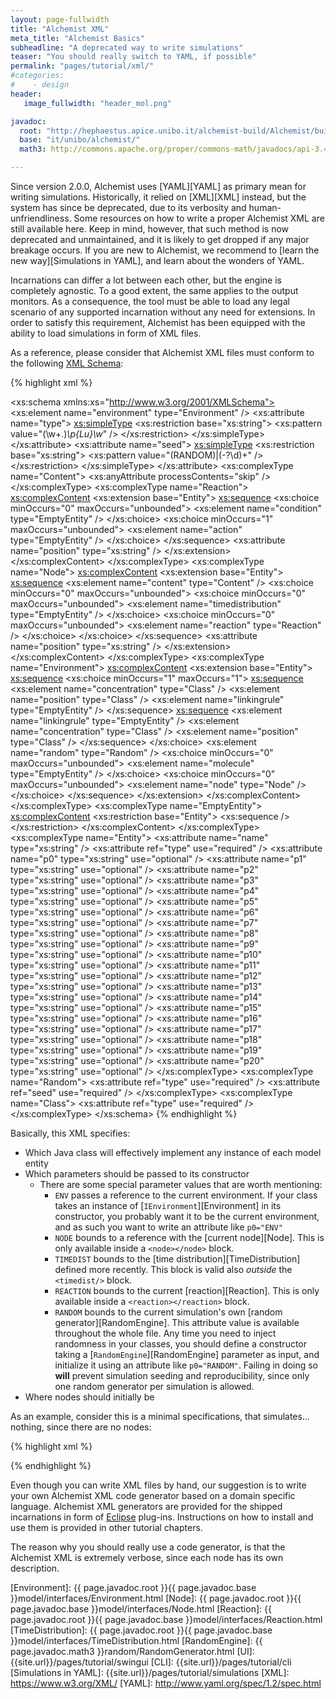 ```yaml
---
layout: page-fullwidth
title: "Alchemist XML"
meta_title: "Alchemist Basics"
subheadline: "A deprecated way to write simulations"
teaser: "You should really switch to YAML, if possible"
permalink: "pages/tutorial/xml/"
#categories:
#    - design
header:
   image_fullwidth: "header_mol.png"

javadoc:
  root: "http://hephaestus.apice.unibo.it/alchemist-build/Alchemist/build/docs/javadoc/"
  base: "it/unibo/alchemist/"
  math3: http://commons.apache.org/proper/commons-math/javadocs/api-3.4/org/apache/commons/math3/

---
```


Since version 2.0.0, Alchemist uses [YAML][YAML] as primary mean for writing simulations.
Historically, it relied on [XML][XML] instead, but the system has since be deprecated, due to its verbosity and human-unfriendliness.
Some resources on how to write a proper Alchemist XML are still available here.
Keep in mind, however, that such method is now deprecated and unmaintained, and it is likely to get dropped if any major breakage occurs.
If you are new to Alchemist, we recommend to [learn the new way][Simulations in YAML], and learn about the wonders of YAML.

Incarnations can differ a lot between each other, but the engine is completely agnostic. To a good extent, the same applies to the output monitors.
As a consequence, the tool must be able to load any legal scenario of any supported incarnation without any need for extensions.
In order to satisfy this requirement, Alchemist has been equipped with the ability to load simulations in form of XML files.

As a reference, please consider that Alchemist XML files must conform to the following [XML Schema](https://www.w3.org/XML/Schema):

{% highlight xml %}
<?xml version="1.0" encoding="UTF-8"?>
<xs:schema xmlns:xs="http://www.w3.org/2001/XMLSchema">
   <xs:element name="environment" type="Environment" />
   <xs:attribute name="type">
      <xs:simpleType>
         <xs:restriction base="xs:string">
            <xs:pattern value="(\w+\.)*\p{Lu}\w*" />
         </xs:restriction>
      </xs:simpleType>
   </xs:attribute>
   <xs:attribute name="seed">
      <xs:simpleType>
         <xs:restriction base="xs:string">
            <xs:pattern value="(RANDOM)|(-?\d)+" />
         </xs:restriction>
      </xs:simpleType>
   </xs:attribute>
   <xs:complexType name="Content">
      <xs:anyAttribute processContents="skip" />
   </xs:complexType>
   <xs:complexType name="Reaction">
      <xs:complexContent>
         <xs:extension base="Entity">
            <xs:sequence>
               <xs:choice minOccurs="0" maxOccurs="unbounded">
                  <xs:element name="condition" type="EmptyEntity" />
               </xs:choice>
               <xs:choice minOccurs="1" maxOccurs="unbounded">
                  <xs:element name="action" type="EmptyEntity" />
               </xs:choice>
            </xs:sequence>
            <xs:attribute name="position" type="xs:string" />
         </xs:extension>
      </xs:complexContent>
   </xs:complexType>
   <xs:complexType name="Node">
      <xs:complexContent>
         <xs:extension base="Entity">
            <xs:sequence>
               <xs:element name="content" type="Content" />
               <xs:choice minOccurs="0" maxOccurs="unbounded">
                  <xs:choice minOccurs="0" maxOccurs="unbounded">
                     <xs:element name="timedistribution" type="EmptyEntity" />
                  </xs:choice>
                  <xs:choice minOccurs="0" maxOccurs="unbounded">
                     <xs:element name="reaction" type="Reaction" />
                  </xs:choice>
               </xs:choice>
            </xs:sequence>
            <xs:attribute name="position" type="xs:string" />
         </xs:extension>
      </xs:complexContent>
   </xs:complexType>
   <xs:complexType name="Environment">
      <xs:complexContent>
         <xs:extension base="Entity">
            <xs:sequence>
               <xs:choice minOccurs="1" maxOccurs="1">
                  <xs:sequence>
                     <xs:element name="concentration" type="Class" />
                     <xs:element name="position" type="Class" />
                     <xs:element name="linkingrule" type="EmptyEntity" />
                  </xs:sequence>
                  <xs:sequence>
                     <xs:element name="linkingrule" type="EmptyEntity" />
                     <xs:element name="concentration" type="Class" />
                     <xs:element name="position" type="Class" />
                  </xs:sequence>
               </xs:choice>
               <xs:element name="random" type="Random" />
               <xs:choice minOccurs="0" maxOccurs="unbounded">
                  <xs:element name="molecule" type="EmptyEntity" />
               </xs:choice>
               <xs:choice minOccurs="0" maxOccurs="unbounded">
                  <xs:element name="node" type="Node" />
               </xs:choice>
            </xs:sequence>
         </xs:extension>
      </xs:complexContent>
   </xs:complexType>
   <xs:complexType name="EmptyEntity">
      <xs:complexContent>
         <xs:restriction base="Entity">
            <xs:sequence />
         </xs:restriction>
      </xs:complexContent>
   </xs:complexType>
   <xs:complexType name="Entity">
      <xs:attribute name="name" type="xs:string" />
      <xs:attribute ref="type" use="required" />
      <xs:attribute name="p0" type="xs:string" use="optional" />
      <xs:attribute name="p1" type="xs:string" use="optional" />
      <xs:attribute name="p2" type="xs:string" use="optional" />
      <xs:attribute name="p3" type="xs:string" use="optional" />
      <xs:attribute name="p4" type="xs:string" use="optional" />
      <xs:attribute name="p5" type="xs:string" use="optional" />
      <xs:attribute name="p6" type="xs:string" use="optional" />
      <xs:attribute name="p7" type="xs:string" use="optional" />
      <xs:attribute name="p8" type="xs:string" use="optional" />
      <xs:attribute name="p9" type="xs:string" use="optional" />
      <xs:attribute name="p10" type="xs:string" use="optional" />
      <xs:attribute name="p11" type="xs:string" use="optional" />
      <xs:attribute name="p12" type="xs:string" use="optional" />
      <xs:attribute name="p13" type="xs:string" use="optional" />
      <xs:attribute name="p14" type="xs:string" use="optional" />
      <xs:attribute name="p15" type="xs:string" use="optional" />
      <xs:attribute name="p16" type="xs:string" use="optional" />
      <xs:attribute name="p17" type="xs:string" use="optional" />
      <xs:attribute name="p18" type="xs:string" use="optional" />
      <xs:attribute name="p19" type="xs:string" use="optional" />
      <xs:attribute name="p20" type="xs:string" use="optional" />
   </xs:complexType>
   <xs:complexType name="Random">
      <xs:attribute ref="type" use="required" />
      <xs:attribute ref="seed" use="required" />
   </xs:complexType>
   <xs:complexType name="Class">
      <xs:attribute ref="type" use="required" />
   </xs:complexType>
</xs:schema>
{% endhighlight %}

Basically, this XML specifies:

* Which Java class will effectively implement any instance of each model entity
* Which parameters should be passed to its constructor
  * There are some special parameter values that are worth mentioning:
    * ``ENV`` passes a reference to the current environment. If your class takes an instance of [``IEnvironment``][Environment] in its constructor, you probably want it to be the current environment, and as such you want to write an attribute like ``p0="ENV"``
    * ``NODE`` bounds to a reference with the [current node][Node]. This is only available inside a ``<node></node>`` block.
    * ``TIMEDIST`` bounds to the [time distribution][TimeDistribution] defined more recently. This block is valid also *outside* the ``<timedist/>`` block.
    * ``REACTION`` bounds to the current [reaction][Reaction]. This is only available inside a ``<reaction></reaction>`` block.
    * ``RANDOM`` bounds to the current simulation's own [random generator][RandomEngine]. This attribute value is available throughout the whole file. Any time you need to inject randomness in your classes, you should define a constructor taking a [``RandomEngine``][RandomEngine] parameter as input, and initialize it using an attribute like ``p0="RANDOM"``. Failing in doing so **will** prevent simulation seeding and reproducibility, since only one random generator per simulation is allowed.
* Where nodes should initially be

As an example, consider this is a minimal specifications, that simulates... nothing, since there are no nodes:

{% highlight xml %}
<?xml version="1.0" encoding="UTF-8"?>
<environment name="environment" type="Continuous2DEnvironment">
   <linkingrule type="EuclideanDistance" p0="0"></linkingrule>
   <concentration type="LsaConcentration"></concentration>
   <position type="Continuous2DEuclidean"></position>
   <random type="MersenneTwister" seed="RANDOM"></random>
</environment>
{% endhighlight %}

Even though you can write XML files by hand, our suggestion is to write your own Alchemist XML code generator based on a domain specific language. Alchemist XML generators are provided for the shipped incarnations in form of [Eclipse](https://eclipse.org) plug-ins.
Instructions on how to install and use them is provided in other tutorial chapters.

The reason why you should really use a code generator, is that the Alchemist XML is extremely verbose, since each node has its own description.

[Environment]: {{ page.javadoc.root }}{{ page.javadoc.base }}model/interfaces/Environment.html
[Node]: {{ page.javadoc.root }}{{ page.javadoc.base }}model/interfaces/Node.html
[Reaction]: {{ page.javadoc.root }}{{ page.javadoc.base }}model/interfaces/Reaction.html
[TimeDistribution]: {{ page.javadoc.root }}{{ page.javadoc.base }}model/interfaces/TimeDistribution.html
[RandomEngine]: {{ page.javadoc.math3 }}random/RandomGenerator.html
[UI]: {{site.url}}/pages/tutorial/swingui
[CLI]: {{site.url}}/pages/tutorial/cli
[Simulations in YAML]: {{site.url}}/pages/tutorial/simulations
[XML]: https://www.w3.org/XML/
[YAML]: http://www.yaml.org/spec/1.2/spec.html
